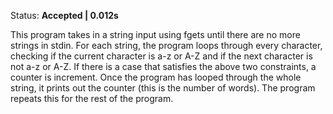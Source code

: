 Status: **Accepted | 0.012s**

This program takes in a string input using fgets until there are no more strings in stdin. For each string, the program loops through every character, checking if the current character is a-z or A-Z and if the next character is not a-z or A-Z. If there is a case that satisfies the above two constraints, a counter is increment. Once the program has looped through the whole string, it prints out the counter (this is the number of words). The program repeats this for the rest of the program.
